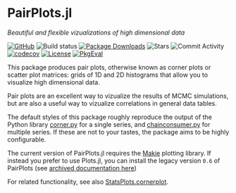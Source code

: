 # PairPlots.jl
*Beautiful and flexible vizualizations of high dimensional data*

[![GitHub](https://img.shields.io/badge/Code-GitHub-black.svg)](https://github.com/sefffal/PairPlots.jl)
![Build status](https://github.com/sefffal/PairPlots.jl/actions/workflows/ci.yml/badge.svg)
[![Package Downloads](https://shields.io/endpoint?url=https://pkgs.genieframework.com/api/v1/badge/PairPlots)](https://pkgs.genieframework.com?packages=PairPlots)
![Stars](https://img.shields.io/github/stars/sefffal/PairPlots.jl)
![Commit Activity](https://img.shields.io/github/commit-activity/y/sefffal/PairPlots.jl)
[![codecov](https://codecov.io/gh/sefffal/PairPlots.jl/branch/master/graph/badge.svg?token=1II9NYRIXT)](https://codecov.io/gh/sefffal/PairPlots.jl)
[![License](https://img.shields.io/github/license/sefffal/PairPlots.jl)](https://github.com/sefffal/PairPlots.jl/blob/master/LICENSE)
[![PkgEval](https://juliaci.github.io/NanosoldierReports/pkgeval_badges/P/PairPlots.svg)](https://juliaci.github.io/NanosoldierReports/pkgeval_badges/report.html)


This package produces pair plots, otherwise known as corner plots or scatter plot matrices: grids of 1D and 2D histograms that allow you to visualize high dimensional data.

Pair plots are an excellent way to vizualize the results of MCMC simulations, but are also a useful way to vizualize correlations in general data tables.

The default styles of this package roughly reproduce the output of the Python library [corner.py](https://corner.readthedocs.io/en/latest/index.html) for a single series, and [chainconsumer.py](https://samreay.github.io/ChainConsumer/usage.html) for multiple series.
If these are not to your tastes, the package aims to be highly configurable.

The current version of PairPlots.jl requires the [Makie](https://makie.juliaplots.org/) plotting library. If instead you prefer to use Plots.jl, you can install the legacy version `0.6` of PairPlots (see [archived documentation here](https://github.com/sefffal/PairPlots.jl/blob/b632abd79c0dfbe7387d44393f4fb5b7f74ac5d8/README.md))

For related functionality, see also [StatsPlots.cornerplot](https://github.com/JuliaPlots/StatsPlots.jl#corrplot-and-cornerplot).
